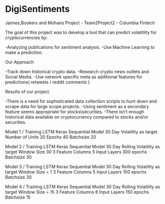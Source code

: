 # DigiSentiments

Jaimes,Bookers and Mohans Project - Team2Project2 - Columbia Fintech

The goal of this project was to develop a tool that can predict volatitlity for cryptocurrencies by:

-Analyzing publications for sentiment analysis.
-Use Machine Learning to make a prediction.

Our Approach

-Track down historical crypto data.
-Research crypto news outlets and Social Media.
-Use network specific meta as additional features for predictions( retweets / reddit comments )


Results of our project.

-There is a need for sophisticated data collection scripts to hunt down and scrape data for large scope projects.
-Using sentiment as a secondary feature seems  appropriate for stocks\securities.
-There isn’t enough historical data available on cryptocurrency compared to stocks and/or securities. 


Model 1 / Training
LSTM Keras Sequential Model
30 Day Volatility as target.
Number of Units 20
Epochs 40
Batchsize 20

Model 2 / Training
LSTM Keras Sequential Model
30 Day Rolling Volatility as target
Window Size 30
3 Feature Columns
5 Input Layers
300 epochs
Batchsize 30

Model 3 / Training
LSTM Keras Sequential Model
30 Day Rolling Volatility as target
Window Size = 1
3 Feature Columns
5 Input Layers
100 epochs
Batchsize 30

Model 4 / Training
LSTM Keras Sequential Model
30 Day Rolling Volatility as target
Window Size = 15
3 Feature Columns
6 Input Layers
150 epochs
Batchsize 15



